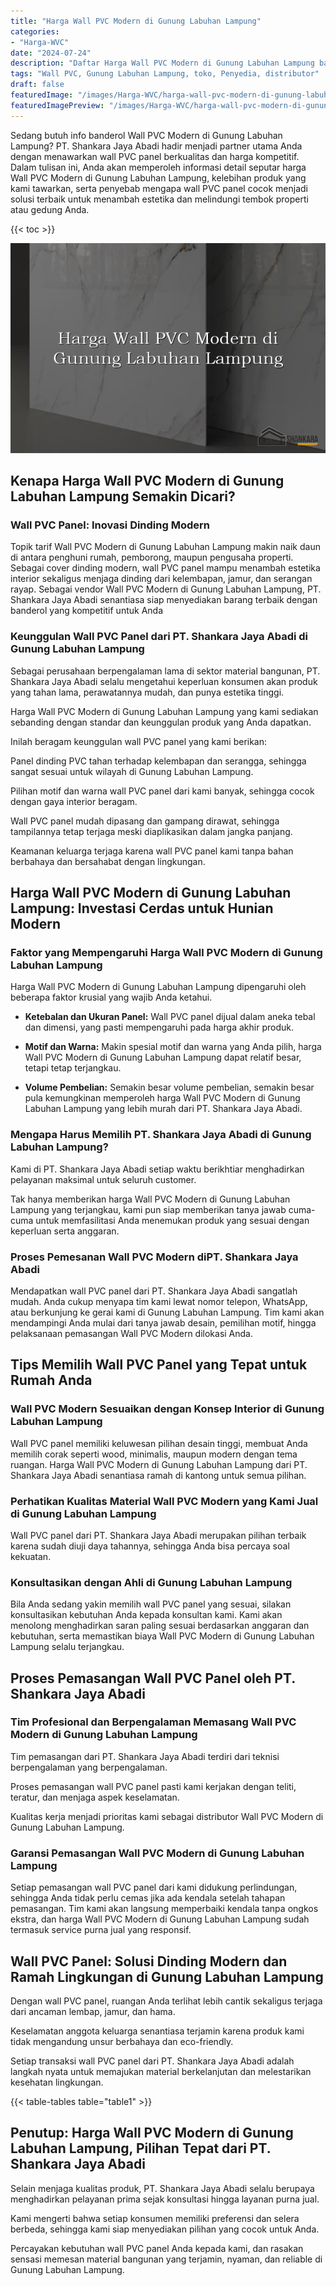 ```yaml
---
title: "Harga Wall PVC Modern di Gunung Labuhan Lampung"
categories:
- "Harga-WVC"
date: "2024-07-24"
description: "Daftar Harga Wall PVC Modern di Gunung Labuhan Lampung bagi rumah, perkantoran, serta toko. Panel unggulan, pilihan motif, variasi warna modern, beserta servis penempatan dikerjakan oleh tenaga ahli berpengalaman dan jaminan resmi!|Layanan penjualan Wall PVC Modern di Gunung Labuhan Lampung bagi keperluan hunian, office, maupun ritel, dengan produk berkualitas dan pemasangan oleh tim ahli serta kepastian resmi.|Alternatif Wall PVC Modern di Gunung Labuhan Lampung yang terbukti untuk rumah, kantor, dan toko, bersama material berkualitas dan penempatan oleh tenaga ahli profesional serta garansi resmi.|Penyediaan Wall PVC Modern di Gunung Labuhan Lampung untuk rumah, perkantoran, dan toko, dengan produk berkualitas dan penempatan ditangani oleh tim profesional, disertai dengan jaminan resmi.}"
tags: "Wall PVC, Gunung Labuhan Lampung, toko, Penyedia, distributor"
draft: false
featuredImage: "/images/Harga-WVC/harga-wall-pvc-modern-di-gunung-labuhan-lampung.png"
featuredImagePreview: "/images/Harga-WVC/harga-wall-pvc-modern-di-gunung-labuhan-lampung.png"
---
```


Sedang butuh info banderol Wall PVC Modern di Gunung Labuhan Lampung? PT. Shankara Jaya Abadi hadir menjadi partner utama Anda dengan menawarkan wall PVC panel berkualitas dan harga kompetitif. Dalam tulisan ini, Anda akan memperoleh informasi detail seputar harga Wall PVC Modern di Gunung Labuhan Lampung, kelebihan produk yang kami tawarkan, serta penyebab mengapa wall PVC panel cocok menjadi solusi terbaik untuk menambah estetika dan melindungi tembok properti atau gedung Anda.

{{< toc >}}

![Harga Wall PVC Modern di Gunung Labuhan Lampung](/images/Harga-WVC/Harga-Wall-PVC-Modern-di-Gunung-Labuhan-Lampung.png)

## Kenapa Harga Wall PVC Modern di Gunung Labuhan Lampung Semakin Dicari?

### Wall PVC Panel: Inovasi Dinding Modern

Topik tarif Wall PVC Modern di Gunung Labuhan Lampung makin naik daun di antara penghuni rumah, pemborong, maupun pengusaha properti. Sebagai cover dinding modern, wall PVC panel mampu menambah estetika interior sekaligus menjaga dinding dari kelembapan, jamur, dan serangan rayap. Sebagai vendor Wall PVC Modern di Gunung Labuhan Lampung, PT. Shankara Jaya Abadi senantiasa siap menyediakan barang terbaik dengan banderol yang kompetitif untuk Anda

### Keunggulan Wall PVC Panel dari PT. Shankara Jaya Abadi di Gunung Labuhan Lampung

Sebagai perusahaan berpengalaman lama di sektor material bangunan, PT. Shankara Jaya Abadi selalu mengetahui keperluan konsumen akan produk yang tahan lama, perawatannya mudah, dan punya estetika tinggi.

Harga Wall PVC Modern di Gunung Labuhan Lampung yang kami sediakan sebanding dengan standar dan keunggulan produk yang Anda dapatkan.

Inilah beragam keunggulan wall PVC panel yang kami berikan:

Panel dinding PVC tahan terhadap kelembapan dan serangga, sehingga sangat sesuai untuk wilayah di Gunung Labuhan Lampung.

Pilihan motif dan warna wall PVC panel dari kami banyak, sehingga cocok dengan gaya interior beragam.

Wall PVC panel mudah dipasang dan gampang dirawat, sehingga tampilannya tetap terjaga meski diaplikasikan dalam jangka panjang.

Keamanan keluarga terjaga karena wall PVC panel kami tanpa bahan berbahaya dan bersahabat dengan lingkungan.

## Harga Wall PVC Modern di Gunung Labuhan Lampung: Investasi Cerdas untuk Hunian Modern

### Faktor yang Mempengaruhi Harga Wall PVC Modern di Gunung Labuhan Lampung

Harga Wall PVC Modern di Gunung Labuhan Lampung dipengaruhi oleh beberapa faktor krusial yang wajib Anda ketahui.

- **Ketebalan dan Ukuran Panel:** Wall PVC panel dijual dalam aneka tebal dan dimensi, yang pasti mempengaruhi pada harga akhir produk.

- **Motif dan Warna:** Makin spesial motif dan warna yang Anda pilih, harga Wall PVC Modern di Gunung Labuhan Lampung dapat relatif besar, tetapi tetap terjangkau.

- **Volume Pembelian:** Semakin besar volume pembelian, semakin besar pula kemungkinan memperoleh harga Wall PVC Modern di Gunung Labuhan Lampung yang lebih murah dari PT. Shankara Jaya Abadi.

### Mengapa Harus Memilih PT. Shankara Jaya Abadi di Gunung Labuhan Lampung?

Kami di PT. Shankara Jaya Abadi setiap waktu berikhtiar menghadirkan pelayanan maksimal untuk seluruh customer.

Tak hanya memberikan harga Wall PVC Modern di Gunung Labuhan Lampung yang terjangkau, kami pun siap memberikan tanya jawab cuma-cuma untuk memfasilitasi Anda menemukan produk yang sesuai dengan keperluan serta anggaran.

### Proses Pemesanan Wall PVC Modern diPT. Shankara Jaya Abadi

Mendapatkan wall PVC panel dari PT. Shankara Jaya Abadi sangatlah mudah. Anda cukup menyapa tim kami lewat nomor telepon, WhatsApp, atau berkunjung ke gerai kami di Gunung Labuhan Lampung. Tim kami akan mendampingi Anda mulai dari tanya jawab desain, pemilihan motif, hingga pelaksanaan pemasangan Wall PVC Modern dilokasi Anda.

## Tips Memilih Wall PVC Panel yang Tepat untuk Rumah Anda

### Wall PVC Modern Sesuaikan dengan Konsep Interior di Gunung Labuhan Lampung

Wall PVC panel memiliki keluwesan pilihan desain tinggi, membuat Anda memilih corak seperti wood, minimalis, maupun modern dengan tema ruangan. Harga Wall PVC Modern di Gunung Labuhan Lampung dari PT. Shankara Jaya Abadi senantiasa ramah di kantong untuk semua pilihan.

### Perhatikan Kualitas Material Wall PVC Modern yang Kami Jual di Gunung Labuhan Lampung

Wall PVC panel dari PT. Shankara Jaya Abadi merupakan pilihan terbaik karena sudah diuji daya tahannya, sehingga Anda bisa percaya soal kekuatan.

### Konsultasikan dengan Ahli di Gunung Labuhan Lampung

Bila Anda sedang yakin memilih wall PVC panel yang sesuai, silakan konsultasikan kebutuhan Anda kepada konsultan kami. Kami akan menolong menghadirkan saran paling sesuai berdasarkan anggaran dan kebutuhan, serta memastikan biaya Wall PVC Modern di Gunung Labuhan Lampung selalu terjangkau.

## Proses Pemasangan Wall PVC Panel oleh PT. Shankara Jaya Abadi

### Tim Profesional dan Berpengalaman Memasang Wall PVC Modern di Gunung Labuhan Lampung

Tim pemasangan dari PT. Shankara Jaya Abadi terdiri dari teknisi berpengalaman yang berpengalaman.

Proses pemasangan wall PVC panel pasti kami kerjakan dengan teliti, teratur, dan menjaga aspek keselamatan.

Kualitas kerja menjadi prioritas kami sebagai distributor Wall PVC Modern di Gunung Labuhan Lampung.

### Garansi Pemasangan Wall PVC Modern di Gunung Labuhan Lampung

Setiap pemasangan wall PVC panel dari kami didukung perlindungan, sehingga Anda tidak perlu cemas jika ada kendala setelah tahapan pemasangan. Tim kami akan langsung memperbaiki kendala tanpa ongkos ekstra, dan harga Wall PVC Modern di Gunung Labuhan Lampung sudah termasuk service purna jual yang responsif.

## Wall PVC Panel: Solusi Dinding Modern dan Ramah Lingkungan di Gunung Labuhan Lampung

Dengan wall PVC panel, ruangan Anda terlihat lebih cantik sekaligus terjaga dari ancaman lembap, jamur, dan hama.

Keselamatan anggota keluarga senantiasa terjamin karena produk kami tidak mengandung unsur berbahaya dan eco-friendly.

Setiap transaksi wall PVC panel dari PT. Shankara Jaya Abadi adalah langkah nyata untuk memajukan material berkelanjutan dan melestarikan kesehatan lingkungan.

{{< table-tables table="table1" >}}

## Penutup: Harga Wall PVC Modern di Gunung Labuhan Lampung, Pilihan Tepat dari PT. Shankara Jaya Abadi

Selain menjaga kualitas produk, PT. Shankara Jaya Abadi selalu berupaya menghadirkan pelayanan prima sejak konsultasi hingga layanan purna jual.

Kami mengerti bahwa setiap konsumen memiliki preferensi dan selera berbeda, sehingga kami siap menyediakan pilihan yang cocok untuk Anda.

Percayakan kebutuhan wall PVC panel Anda kepada kami, dan rasakan sensasi memesan material bangunan yang terjamin, nyaman, dan reliable di Gunung Labuhan Lampung.
